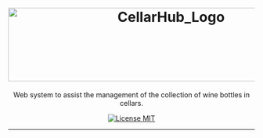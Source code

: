 <h1 align="center">
<br>
<img src="http://arioliveira.duckdns.org:3110/alunos/GuilhermeC/cellarhub_logo.PNG" height="150" width="650" alt="CellarHub_Logo">
</h1>

<p align="center">Web system to assist the management of the collection of wine bottles in cellars.</p>

<p align="center">
  <a href="https://opensource.org/licenses/MIT">
    <img src="https://img.shields.io/badge/License-MIT-blue.svg" alt="License MIT">
  </a>
</p>

<hr />
